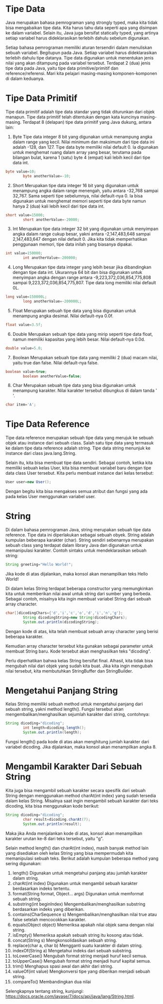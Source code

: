# Tipe Data

Java merupakan bahasa pemrograman yang strongly typed, maka kita tidak bisa mengabaikan tipe data. Kita harus tahu data
seperti apa yang disimpan ke dalam variabel. Selain itu, Java juga bersifat statically typed, yang artinya setiap
variabel harus dideklarasikan terlebih dahulu sebelum digunakan.

Setiap bahasa pemrograman memiliki aturan tersendiri dalam menuliskan sebuah variabel. Begitupun pada Java. Setiap
variabel harus dideklarasikan terlebih dahulu tipe datanya. Tipe data digunakan untuk menentukan jenis nilai yang akan
ditampung pada variabel tersebut. Terdapat 2 (dua) jenis tipe data pada Java, yaitu tipe data primitive/primitif dan
reference/referensi. Mari kita pelajari masing-masing komponen-komponen di dalam keduanya.

# Tipe Data Primitif

Tipe data primitif adalah tipe data standar yang tidak diturunkan dari objek manapun. Tipe data primitif telah
ditentukan dengan kata kuncinya masing-masing. Terdapat 8 (delapan) tipe data primitif yang Java dukung, antara lain:

1. Byte
   Tipe data integer 8 bit yang digunakan untuk menampung angka dalam range yang kecil. Nilai minimum dan maksimum dari
   tipe data ini adalah -128, dan 127. Tipe data byte memiliki nilai default 0. Ia digunakan untuk menghemat ruang dalam
   array yang besar, terutama pada bilangan bulat, karena 1 (satu) byte 4 (empat) kali lebih kecil dari tipe data int.

```java
byte value=10;
        byte anotherValue=-10;
```

2. Short
   Merupakan tipe data integer 16 bit yang digunakan untuk menampung angka dalam range menengah, yaitu antara -32,768
   sampai 32,767. Sama seperti tipe sebelumnya, nilai default-nya 0. Ia bisa digunakan untuk menghemat memori seperti
   tipe data byte namun hanya 2 (dua) kali lebih kecil dari tipe data int.

```java
short value=15000;
        short anotherValue=-20000;
```

3. Int
   Merupakan tipe data integer 32 bit yang digunakan untuk menyimpan angka dalam range cukup besar, yakni antara
   -2,147,483,648 sampai 2,147,483,647 dengan nilai default 0. Jika kita tidak memperhatikan penggunaan memori, tipe
   data inilah yang biasanya dipakai.

```java
int value=150000;
        int anotherValue=-200000;
```

4. Long
   Merupakan tipe data integer yang lebih besar jika dibandingkan dengan tipe data int. Ukurannya 64 bit dan bisa
   digunakan untuk menyimpan angka dengan range antara -9,223,372,036,854,775,808 sampai 9,223,372,036,854,775,807. Tipe
   data long memiliki nilai default 0L.

```java
long value=150000L;
        long anotherValue=-200000L;
```

5. Float
   Merupakan sebuah tipe data yang bisa digunakan untuk menampung angka desimal. Nilai default-nya 0.0f.

```java
float value=3.5f;
```

6. Double
   Merupakan sebuah tipe data yang mirip seperti tipe data float, namun memiliki kapasitas yang lebih besar. Nilai
   default-nya 0.0d.

```java
double value=5.0;
```

7. Boolean
   Merupakan sebuah tipe data yang memiliki 2 (dua) macam nilai, yaitu true dan false. Nilai default-nya false.

```java
boolean value=true;
        boolean anotherValue=false;
```

8. Char
   Merupakan sebuah tipe data yang bisa digunakan untuk menampung karakter. Nilai karakter tersebut dibungkus di dalam
   tanda ' '.

```java
char item='A';
```

# Tipe Data Reference

Tipe data reference merupakan sebuah tipe data yang merujuk ke sebuah objek atau instance dari sebuah class. Salah satu
tipe data yang termasuk ke dalam tipe data reference adalah string. Tipe data string menunjuk ke instance dari class
java.lang.String.

Selain itu, kita bisa membuat tipe data sendiri. Sebagai contoh, ketika kita memiliki sebuah kelas User, kita bisa
membuat variabel baru dengan tipe data class User tersebut. Kita perlu membuat instance dari kelas tersebut:

```java
User user=new User();
```

Dengan begitu kita bisa mengakses semua atribut dan fungsi yang ada pada kelas User menggunakan variabel user.

# String

Di dalam bahasa pemrograman Java, string merupakan sebuah tipe data reference. Tipe data ini diperlakukan sebagai sebuah
obyek. String adalah kumpulan beberapa karakter (char). String sendiri sebenarnya merupakan sebuah class yang terdapat
dalam library Java dan digunakan untuk memanipulasi karakter. Contoh sintaks untuk mendeklarasikan sebuah string:

```java
String greeting="Hello World!";
```

Jika kode di atas dijalankan, maka konsol akan menampilkan teks Hello World!

Di dalam kelas String terdapat beberapa constructor yang memungkinkan kita untuk memberikan nilai awal untuk string dari
sumber yang berbeda. Sebagai contoh, misalnya kita ingin membuat variabel String dari sebuah array character.

```java
char[]dicodingChars={'d','i','c','o','d','i','n','g'};
        String dicodingString=new String(dicodingChars);
        System.out.println(dicodingString);
```

Dengan kode di atas, kita telah membuat sebuah array character yang berisi beberapa karakter.

Kemudian array character tersebut kita gunakan sebagai parameter untuk membuat String baru. Kode tersebut akan
menghasilkan teks "dicoding".

Perlu diperhatikan bahwa kelas String bersifat final. Alhasil, kita tidak bisa mengubah nilai dari objek yang sudah kita
buat. Jika kita ingin mengubah nilai tersebut, kita membutuhkan StringBuffer dan StringBuilder.

# Mengetahui Panjang String

Kelas String memiliki sebuah method untuk mengetahui panjang dari sebuah string, yakni method length(). Fungsi tersebut
akan mengembalikan/menghasilkan sejumlah karakter dari string, contohnya:

```java
String dicoding="dicoding";
        int length=dicoding.length();
        System.out.println(length);

```

Fungsi length() pada kode di atas akan menghitung jumlah karakter dari variabel dicoding. Jika dijalankan, maka konsol
akan menampilkan angka 8.

# Mengambil Karakter Dari Sebuah String

Kita juga bisa mengambil sebuah karakter secara spesifik dari sebuah String dengan menggunakan method charAt(int index)
yang sudah tersedia dalam kelas String. Misalnya saat ingin mengambil sebuah karakter dari teks dicoding, kita bisa
menggunakan kode berikut:

```java
String dicoding="dicoding";
        char result=dicoding.charAt(7);
        System.out.println(result);
```

Maka jika Anda menjalankan kode di atas, konsol akan menampilkan karakter urutan ke-8 dari teks tersebut, yaitu "g".

Selain method length() dan charAt(int index), masih banyak method lain yang disediakan oleh kelas String yang bisa
mempermudah kita memanipulasi sebuah teks. Berikut adalah kumpulan beberapa method yang sering digunakan:

1. length()    Digunakan untuk mengetahui panjang atau jumlah karakter dalam string.
2. charAt(int index)    Digunakan untuk mengambil sebuah karakter berdasarkan indeks tertentu.
3. format(String format, Object… args)    Digunakan untuk memformat sebuah string.
4. substring(int beginIndex)    Mengembalikan/menghasilkan substring berdasarkan indeks yang diberikan.
5. contains(CharSequence s)    Mengembalikan/menghasilkan nilai true atau false setelah mencocokkan karakter.
6. equals(Object object)    Memeriksa apakah nilai objek sama dengan nilai string.
7. isEmpty()    Memeriksa apakah sebuah string itu kosong atau tidak.
8. concat(String s)    Mengkonsolidasikan sebuah string.
9. replace(char a, char b)    Mengganti suatu karakter di dalam string.
10. indexOf(String a)    Mengetahui indeks dari sebuah substring.
11. toLowerCase()    Mengubah format string menjadi huruf kecil semua.
12. toUpperCase()    Mengubah format string menjadi huruf kapital semua.
13. trim()    Menghapus spasi awal dan akhir dari string.
14. valueOf(int value)    Mengkonversi tipe yang diberikan menjadi sebuah string.
15. compareTo()    Membandingkan dua nilai

Selengkapnya tentang string, kunjungi: https://docs.oracle.com/javase/7/docs/api/java/lang/String.html.